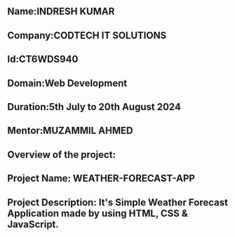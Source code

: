 Name:INDRESH KUMAR
--------------------
Company:CODTECH IT SOLUTIONS
-----------------------------
Id:CT6WDS940
--------------
Domain:Web Development
--------------------------
Duration:5th July to 20th August 2024
---------------------------------------- 
Mentor:MUZAMMIL AHMED
------------------------

Overview of the project:
--------------------------------
Project Name: WEATHER-FORECAST-APP
-------------
Project Description: It's Simple Weather Forecast Application made by using HTML, CSS & JavaScript.
--------------------

